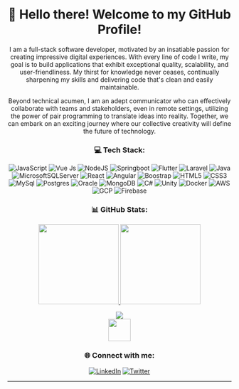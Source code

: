 <h1 align="center">👋 Hello there! Welcome to my GitHub Profile!</h1>

<div align="center">
  
I am a full-stack software developer, motivated by an insatiable passion for creating impressive digital experiences. With every line of code I write, my goal is to build applications that exhibit exceptional quality, scalability, and user-friendliness. My thirst for knowledge never ceases, continually sharpening my skills and delivering code that's clean and easily maintainable.

Beyond technical acumen, I am an adept communicator who can effectively collaborate with teams and stakeholders, even in remote settings, utilizing the power of pair programming to translate ideas into reality. Together, we can embark on an exciting journey where our collective creativity will define the future of technology.

</div>

<h3 align="center">💻 Tech Stack:</h3>

<div align="center">

![JavaScript](https://img.shields.io/badge/javascript-%23323330.svg?style=flat&logo=javascript&logoColor=%23F7DF1E) ![Vue Js](https://img.shields.io/badge/vue.js-6DA55F?style=flat&logo=vue.js&logoColor=white) ![NodeJS](https://img.shields.io/badge/node.js-6DA55F?style=flat&logo=node.js&logoColor=white) ![Springboot](https://img.shields.io/badge/springboot-6DA55F?style=flat&logo=springboot&logoColor=white) ![Flutter](https://img.shields.io/badge/flutter-%231572B6.svg?style=flat&logo=flutter&logoColor=white) ![Laravel](https://img.shields.io/badge/laravel-%23DD0031.svg?style=flat&logo=laravel&logoColor=white) ![Java](https://img.shields.io/badge/java-%23ED8B00.svg?style=flat&logo=java&logoColor=white) ![MicrosoftSQLServer](https://img.shields.io/badge/Microsoft_SQL_Server-%23CC2927.svg?style=flat&logo=microsoft-sql-server&logoColor=white) ![React](https://img.shields.io/badge/react-%2320232a.svg?style=flat&logo=react&logoColor=%2361DAFB) ![Angular](https://img.shields.io/badge/angular-%23DD0031.svg?style=flat&logo=angular&logoColor=white) ![Boostrap](https://img.shields.io/badge/boostrap-%231572B6.svg?style=flat&logo=bootstrap&logoColor=white) ![HTML5](https://img.shields.io/badge/html5-%23E34F26.svg?style=flat&logo=html5&logoColor=white) ![CSS3](https://img.shields.io/badge/css3-%231572B6.svg?style=flat&logo=css3&logoColor=white) ![MySql](https://img.shields.io/badge/mysql-%23316192.svg?style=flat&logo=mysql&logoColor=white) ![Postgres](https://img.shields.io/badge/postgres-%23316192.svg?style=flat&logo=postgresql&logoColor=white) ![Oracle](https://img.shields.io/badge/oracle-%23DD0031.svg?style=flat&logo=oracle&logoColor=white) ![MongoDB](https://img.shields.io/badge/MongoDB-%234ea94b.svg?style=flat&logo=mongodb&logoColor=white) ![C#](https://img.shields.io/badge/CSharp-%231572B6.svg?style=flat&logo=csharp&logoColor=white) ![Unity](https://img.shields.io/badge/unity-%2320232a.svg?style=flat&logo=unity&logoColor=white) ![Docker](https://img.shields.io/badge/docker-%2320232a.svg?style=flat&logo=docker&logoColor=%2361DAFB) ![AWS](https://img.shields.io/badge/AWS-%23FF9900.svg?style=flat&logo=amazon-aws&logoColor=white) ![GCP](https://img.shields.io/badge/Google_Cloud-%234285F4.svg?style=flat&logo=google-cloud&logoColor=white) ![Firebase](https://img.shields.io/badge/firebase-%23FFCA28.svg?style=flat&logo=firebase&logoColor=white)

</div>

<h3 align="center">📊 GitHub Stats:</h3>

<div align="center">

<a href="https://github.com/masumba">
  <img height="180em" src="https://github-readme-stats-eight-theta.vercel.app/api?username=masumba&show_icons=true&theme=chartreuse-dark&count_private=true&hide_border=true" />
  <img height="180em" src="https://github-readme-stats-eight-theta.vercel.app/api/top-langs/?username=masumba&layout=compact&langs_count=10&hide=html&theme=chartreuse-dark&hide_border=true" />
</a>

![](https://github-readme-streak-stats.herokuapp.com/?user=masumba&theme=merko&hide_border=true)<br/>
<img height="50em" src="https://komarev.com/ghpvc/?username=masumba&label=Profile%20views&color=0e75b6&style=flat"/>

</div>

<h3 align="center">🌐 Connect with me:</h3>

<div align="center">

[![LinkedIn](https://img.shields.io/badge/LinkedIn-%230077B5.svg?style=flat&logo=linkedin&logoColor=white)](https://linkedin.com/in/masumba-kayombo-a43a46159) 
[![Twitter](https://img.shields.io/badge/Twitter-%231DA1F2.svg?style=flat&logo=Twitter&logoColor=white)](https://twitter.com/masumba_k)

</div>

---
